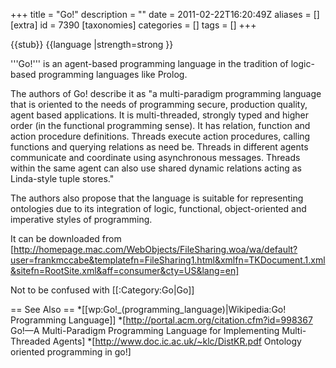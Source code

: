 +++
title = "Go!"
description = ""
date = 2011-02-22T16:20:49Z
aliases = []
[extra]
id = 7390
[taxonomies]
categories = []
tags = []
+++

{{stub}}
{{language
|strength=strong
}}

'''Go!''' is an agent-based programming language in the tradition of logic-based programming languages like Prolog.

The authors of Go! describe it as "a multi-paradigm programming language that is oriented to the needs of programming secure, production quality, agent based applications. It is multi-threaded, strongly typed and higher order (in the functional programming sense). It has relation, function and action procedure definitions. Threads execute action procedures, calling functions and querying relations as need be. Threads in different agents communicate and coordinate using asynchronous messages. Threads within the same agent can also use shared dynamic relations acting as Linda-style tuple stores."

The authors also propose that the language is suitable for representing ontologies due to its integration of logic, functional, object-oriented and imperative styles of programming.

It can be downloaded from
[http://homepage.mac.com/WebObjects/FileSharing.woa/wa/default?user=frankmccabe&templatefn=FileSharing1.html&xmlfn=TKDocument.1.xml&sitefn=RootSite.xml&aff=consumer&cty=US&lang=en]

Not to be confused with [[:Category:Go|Go]]

== See Also ==
*[[wp:Go!_(programming_language)|Wikipedia:Go! Programming Language]]
*[http://portal.acm.org/citation.cfm?id=998367 Go!—A Multi-Paradigm Programming Language for Implementing Multi-Threaded Agents]
*[http://www.doc.ic.ac.uk/~klc/DistKR.pdf Ontology oriented programming in go!]
